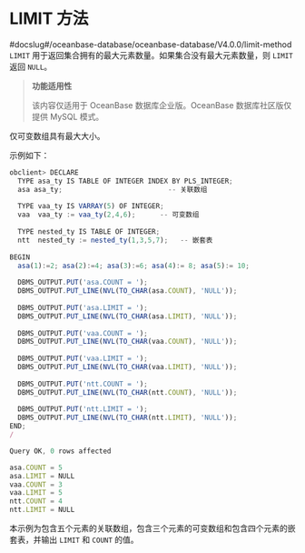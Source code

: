 LIMIT 方法 
=============================
#docslug#/oceanbase-database/oceanbase-database/V4.0.0/limit-method
`LIMIT` 用于返回集合拥有的最大元素数量。如果集合没有最大元素数量，则 `LIMIT` 返回 `NULL`。

>**功能适用性**
>
>该内容仅适用于 OceanBase 数据库企业版。OceanBase 数据库社区版仅提供 MySQL 模式。

仅可变数组具有最大大小。

示例如下：

```javascript
obclient> DECLARE
  TYPE asa_ty IS TABLE OF INTEGER INDEX BY PLS_INTEGER;
  asa asa_ty;                          -- 关联数组
 
  TYPE vaa_ty IS VARRAY(5) OF INTEGER;
  vaa  vaa_ty := vaa_ty(2,4,6);      -- 可变数组
 
  TYPE nested_ty IS TABLE OF INTEGER;
  ntt  nested_ty := nested_ty(1,3,5,7);   -- 嵌套表
 
BEGIN
  asa(1):=2; asa(2):=4; asa(3):=6; asa(4):= 8; asa(5):= 10;
 
  DBMS_OUTPUT.PUT('asa.COUNT = ');
  DBMS_OUTPUT.PUT_LINE(NVL(TO_CHAR(asa.COUNT), 'NULL'));
 
  DBMS_OUTPUT.PUT('asa.LIMIT = ');
  DBMS_OUTPUT.PUT_LINE(NVL(TO_CHAR(asa.LIMIT), 'NULL'));
 
  DBMS_OUTPUT.PUT('vaa.COUNT = ');
  DBMS_OUTPUT.PUT_LINE(NVL(TO_CHAR(vaa.COUNT), 'NULL'));
 
  DBMS_OUTPUT.PUT('vaa.LIMIT = ');
  DBMS_OUTPUT.PUT_LINE(NVL(TO_CHAR(vaa.LIMIT), 'NULL'));
 
  DBMS_OUTPUT.PUT('ntt.COUNT = ');
  DBMS_OUTPUT.PUT_LINE(NVL(TO_CHAR(ntt.COUNT), 'NULL'));
 
  DBMS_OUTPUT.PUT('ntt.LIMIT = ');
  DBMS_OUTPUT.PUT_LINE(NVL(TO_CHAR(ntt.LIMIT), 'NULL'));
END;
/

Query OK, 0 rows affected  

asa.COUNT = 5
asa.LIMIT = NULL
vaa.COUNT = 3
vaa.LIMIT = 5
ntt.COUNT = 4
ntt.LIMIT = NULL
```



本示例为包含五个元素的关联数组，包含三个元素的可变数组和包含四个元素的嵌套表，并输出 `LIMIT` 和 `COUNT` 的值。

